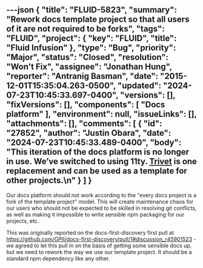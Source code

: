 ---json
{
  "title": "FLUID-5823",
  "summary": "Rework docs template project so that all users of it are not required to be forks",
  "tags": "FLUID",
  "project": {
    "key": "FLUID",
    "title": "Fluid Infusion"
  },
  "type": "Bug",
  "priority": "Major",
  "status": "Closed",
  "resolution": "Won't Fix",
  "assignee": "Jonathan Hung",
  "reporter": "Antranig Basman",
  "date": "2015-12-01T15:35:04.263-0500",
  "updated": "2024-07-23T10:45:33.697-0400",
  "versions": [],
  "fixVersions": [],
  "components": [
    "Docs platform"
  ],
  "environment": null,
  "issueLinks": [],
  "attachments": [],
  "comments": [
    {
      "id": "27852",
      "author": "Justin Obara",
      "date": "2024-07-23T10:45:33.489-0400",
      "body": "This iteration of the docs platform is no longer in use. We’ve switched to using 11ty. [Trivet](https://github.com/fluid-project/trivet) is one replacement and can be used as a template for other projects.\n"
    }
  ]
}
---
Our docs platform should not work according to the "every docs project is a fork of the template project" model. This will create maintenance chaos for our users who should not be expected to be skilled in resolving git conflicts, as well as making it impossible to write sensible npm packaging for our projects, etc.

This was originally reported on the docs-first-discovery first pull at <https://github.com/GPII/docs-first-discovery/pull/1#discussion_r45901523> - we agreed to let this pull in on the basis of getting some sensible docs up, but we need to rework the way we use our template project. It should be a standard npm dependency like any other.

        